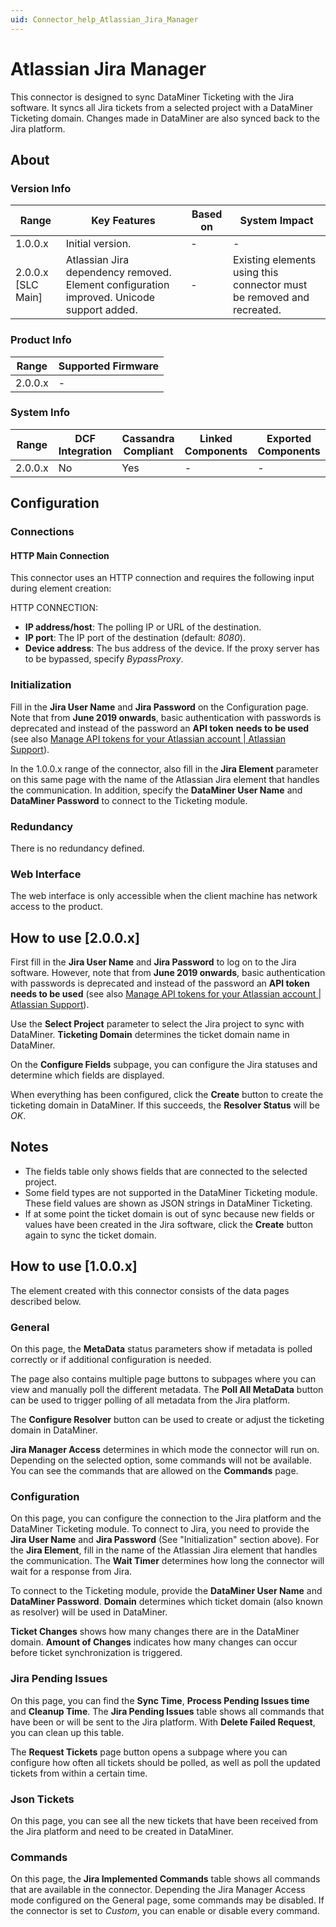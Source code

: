 ```yaml
---
uid: Connector_help_Atlassian_Jira_Manager
---
```


# Atlassian Jira Manager

This connector is designed to sync DataMiner Ticketing with the Jira software. It syncs all Jira tickets from a selected project with a DataMiner Ticketing domain. Changes made in DataMiner are also synced back to the Jira platform.

## About

### Version Info

| **Range**            | **Key Features**                                                                          | **Based on** | **System Impact**                                                     |
|----------------------|-------------------------------------------------------------------------------------------|--------------|-----------------------------------------------------------------------|
| 1.0.0.x              | Initial version.                                                                          | \-           | \-                                                                    |
| 2.0.0.x \[SLC Main\] | Atlassian Jira dependency removed. Element configuration improved. Unicode support added. | \-           | Existing elements using this connector must be removed and recreated. |

### Product Info

| **Range** | **Supported Firmware** |
|-----------|------------------------|
| 2.0.0.x   | \-                     |

### System Info

| **Range** | **DCF Integration** | **Cassandra Compliant** | **Linked Components** | **Exported Components** |
|-----------|---------------------|-------------------------|-----------------------|-------------------------|
| 2.0.0.x   | No                  | Yes                     | \-                    | \-                      |

## Configuration

### Connections

#### HTTP Main Connection

This connector uses an HTTP connection and requires the following input during element creation:

HTTP CONNECTION:

- **IP address/host**: The polling IP or URL of the destination.
- **IP port**: The IP port of the destination (default: *8080*).
- **Device address**: The bus address of the device. If the proxy server has to be bypassed, specify *BypassProxy*.

### Initialization

Fill in the **Jira User Name** and **Jira Password** on the Configuration page. Note that from **June 2019 onwards**, basic authentication with passwords is deprecated and instead of the password an **API token** **needs to be used** (see also [Manage API tokens for your Atlassian account \| Atlassian Support](https://support.atlassian.com/atlassian-account/docs/manage-api-tokens-for-your-atlassian-account/)).

In the 1.0.0.x range of the connector, also fill in the **Jira Element** parameter on this same page with the name of the Atlassian Jira element that handles the communication. In addition, specify the **DataMiner User Name** and **DataMiner Password** to connect to the Ticketing module.

### Redundancy

There is no redundancy defined.

### Web Interface

The web interface is only accessible when the client machine has network access to the product.

## How to use \[2.0.0.x\]

First fill in the **Jira User Name** and **Jira Password** to log on to the Jira software. However, note that from **June 2019 onwards**, basic authentication with passwords is deprecated and instead of the password an **API token** **needs to be used** (see also [Manage API tokens for your Atlassian account \| Atlassian Support](https://support.atlassian.com/atlassian-account/docs/manage-api-tokens-for-your-atlassian-account/)).

Use the **Select Project** parameter to select the Jira project to sync with DataMiner. **Ticketing Domain** determines the ticket domain name in DataMiner.

On the **Configure Fields** subpage, you can configure the Jira statuses and determine which fields are displayed.

When everything has been configured, click the **Create** button to create the ticketing domain in DataMiner. If this succeeds, the **Resolver Status** will be *OK*.

## Notes

- The fields table only shows fields that are connected to the selected project.
- Some field types are not supported in the DataMiner Ticketing module. These field values are shown as JSON strings in DataMiner Ticketing.
- If at some point the ticket domain is out of sync because new fields or values have been created in the Jira software, click the **Create** button again to sync the ticket domain.

## How to use \[1.0.0.x\]

The element created with this connector consists of the data pages described below.

### General

On this page, the **MetaData** status parameters show if metadata is polled correctly or if additional configuration is needed.

The page also contains multiple page buttons to subpages where you can view and manually poll the different metadata. The **Poll All MetaData** button can be used to trigger polling of all metadata from the Jira platform.

The **Configure Resolver** button can be used to create or adjust the ticketing domain in DataMiner.

**Jira Manager Access** determines in which mode the connector will run on. Depending on the selected option, some commands will not be available. You can see the commands that are allowed on the **Commands** page.

### Configuration

On this page, you can configure the connection to the Jira platform and the DataMiner Ticketing module. To connect to Jira, you need to provide the **Jira User Name** and **Jira Password** (See "Initialization" section above). For the **Jira Element**, fill in the name of the Atlassian Jira element that handles the communication. The **Wait Timer** determines how long the connector will wait for a response from Jira.

To connect to the Ticketing module, provide the **DataMiner User Name** and **DataMiner Password**. **Domain** determines which ticket domain (also known as resolver) will be used in DataMiner.

**Ticket Changes** shows how many changes there are in the DataMiner domain. **Amount of Changes** indicates how many changes can occur before ticket synchronization is triggered.

### Jira Pending Issues

On this page, you can find the **Sync Time**, **Process Pending Issues time** and **Cleanup Time**. The **Jira Pending Issues** table shows all commands that have been or will be sent to the Jira platform. With **Delete Failed Request**, you can clean up this table.

The **Request Tickets** page button opens a subpage where you can configure how often all tickets should be polled, as well as poll the updated tickets from within a certain time.

### Json Tickets

On this page, you can see all the new tickets that have been received from the Jira platform and need to be created in DataMiner.

### Commands

On this page, the **Jira Implemented Commands** table shows all commands that are available in the connector. Depending the Jira Manager Access mode configured on the General page, some commands may be disabled. If the connector is set to *Custom*, you can enable or disable every command.
